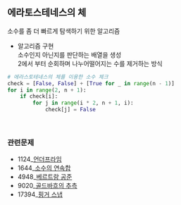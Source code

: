 ## 에라토스테네스의 체

소수를 좀 더 빠르게 탐색하기 위한 알고리즘

* 알고리즘 구현  
  소수인지 아닌지를 판단하는 배열을 생성   
  2에서 부터 순회하며 나누어떨어지는 수를 제거하는 방식
```python
# 에라스토테네스의 체를 이용한 소수 체크
check = [False, False] + [True for _ in range(n - 1)]
for i in range(2, n + 1):
    if check[i]:
        for j in range(i * 2, n + 1, i):
            check[j] = False

```

<br>

### 관련문제

* 1124_[언더프라임](https://www.acmicpc.net/problem/1124)
* 1644_[소수의 연속합](https://www.acmicpc.net/problem/1644)
* 4948_[베르트랑 공준](https://www.acmicpc.net/problem/4948)
* 9020_[골드바흐의 추측](https://www.acmicpc.net/problem/9020)
* 17394_[핑거 스냅](https://www.acmicpc.net/problem/17394)
